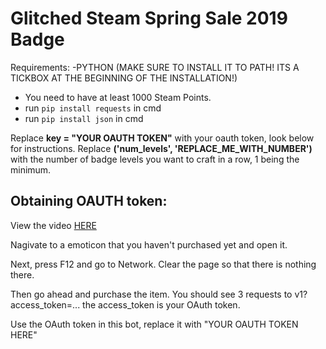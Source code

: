 # Glitched Steam Spring Sale 2019 Badge

Requirements:
 -PYTHON (MAKE SURE TO INSTALL IT TO PATH! ITS A TICKBOX AT THE BEGINNING OF THE INSTALLATION!)
- You need to have at least 1000 Steam Points.
- run `pip install requests` in cmd
- run `pip install json` in cmd

Replace **key = "YOUR OAUTH TOKEN"** with your oauth token, look below for instructions. Replace **('num_levels', 'REPLACE_ME_WITH_NUMBER')** with the number of badge levels you want to craft in a row, 1 being the minimum.

## Obtaining OAUTH token:

View the video [HERE](https://www.youtube.com/watch?v=0_Bf4GOFAr0)

Nagivate to a emoticon that you haven't purchased yet and open it.

Next, press F12 and go to Network. Clear the page so that there is nothing there.

Then go ahead and purchase the item. You should see 3 requests to v1?access_token=... the access_token is your OAuth token.

Use the OAuth token in this bot, replace it with "YOUR OAUTH TOKEN HERE"





